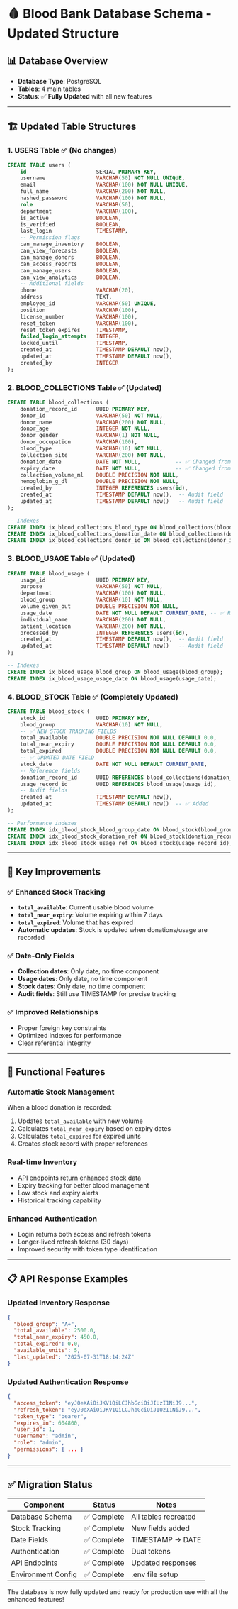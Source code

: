 # 🩸 Blood Bank Database Schema - Updated Structure

## 📊 Database Overview
- **Database Type**: PostgreSQL
- **Tables**: 4 main tables
- **Status**: ✅ **Fully Updated** with all new features

---

## 🏗️ Updated Table Structures

### 1. **USERS Table** ✅ (No changes)
```sql
CREATE TABLE users (
    id                      SERIAL PRIMARY KEY,
    username                VARCHAR(50) NOT NULL UNIQUE,
    email                   VARCHAR(100) NOT NULL UNIQUE,
    full_name               VARCHAR(200) NOT NULL,
    hashed_password         VARCHAR(100) NOT NULL,
    role                    VARCHAR(50),
    department              VARCHAR(100),
    is_active               BOOLEAN,
    is_verified             BOOLEAN,
    last_login              TIMESTAMP,
    -- Permission flags
    can_manage_inventory    BOOLEAN,
    can_view_forecasts      BOOLEAN,
    can_manage_donors       BOOLEAN,
    can_access_reports      BOOLEAN,
    can_manage_users        BOOLEAN,
    can_view_analytics      BOOLEAN,
    -- Additional fields
    phone                   VARCHAR(20),
    address                 TEXT,
    employee_id             VARCHAR(50) UNIQUE,
    position                VARCHAR(100),
    license_number          VARCHAR(100),
    reset_token             VARCHAR(100),
    reset_token_expires     TIMESTAMP,
    failed_login_attempts   INTEGER,
    locked_until            TIMESTAMP,
    created_at              TIMESTAMP DEFAULT now(),
    updated_at              TIMESTAMP DEFAULT now(),
    created_by              INTEGER
);
```

### 2. **BLOOD_COLLECTIONS Table** ✅ (Updated)
```sql
CREATE TABLE blood_collections (
    donation_record_id      UUID PRIMARY KEY,
    donor_id                VARCHAR(50) NOT NULL,
    donor_name              VARCHAR(200) NOT NULL,
    donor_age               INTEGER NOT NULL,
    donor_gender            VARCHAR(1) NOT NULL,
    donor_occupation        VARCHAR(100),
    blood_type              VARCHAR(10) NOT NULL,
    collection_site         VARCHAR(200) NOT NULL,
    donation_date           DATE NOT NULL,           -- ✅ Changed from TIMESTAMP
    expiry_date             DATE NOT NULL,           -- ✅ Changed from TIMESTAMP
    collection_volume_ml    DOUBLE PRECISION NOT NULL,
    hemoglobin_g_dl         DOUBLE PRECISION NOT NULL,
    created_by              INTEGER REFERENCES users(id),
    created_at              TIMESTAMP DEFAULT now(),  -- Audit field
    updated_at              TIMESTAMP DEFAULT now()   -- Audit field
);

-- Indexes
CREATE INDEX ix_blood_collections_blood_type ON blood_collections(blood_type);
CREATE INDEX ix_blood_collections_donation_date ON blood_collections(donation_date);
CREATE INDEX ix_blood_collections_donor_id ON blood_collections(donor_id);
```

### 3. **BLOOD_USAGE Table** ✅ (Updated)
```sql
CREATE TABLE blood_usage (
    usage_id                UUID PRIMARY KEY,
    purpose                 VARCHAR(50) NOT NULL,
    department              VARCHAR(100) NOT NULL,
    blood_group             VARCHAR(10) NOT NULL,
    volume_given_out        DOUBLE PRECISION NOT NULL,
    usage_date              DATE NOT NULL DEFAULT CURRENT_DATE, -- ✅ Renamed from 'time', changed to DATE
    individual_name         VARCHAR(200) NOT NULL,
    patient_location        VARCHAR(200) NOT NULL,
    processed_by            INTEGER REFERENCES users(id),
    created_at              TIMESTAMP DEFAULT now(),  -- Audit field
    updated_at              TIMESTAMP DEFAULT now()   -- Audit field
);

-- Indexes
CREATE INDEX ix_blood_usage_blood_group ON blood_usage(blood_group);
CREATE INDEX ix_blood_usage_usage_date ON blood_usage(usage_date);
```

### 4. **BLOOD_STOCK Table** ✅ (Completely Updated)
```sql
CREATE TABLE blood_stock (
    stock_id                UUID PRIMARY KEY,
    blood_group             VARCHAR(10) NOT NULL,
    -- ✅ NEW STOCK TRACKING FIELDS
    total_available         DOUBLE PRECISION NOT NULL DEFAULT 0.0,
    total_near_expiry       DOUBLE PRECISION NOT NULL DEFAULT 0.0,
    total_expired           DOUBLE PRECISION NOT NULL DEFAULT 0.0,
    -- ✅ UPDATED DATE FIELD
    stock_date              DATE NOT NULL DEFAULT CURRENT_DATE,
    -- Reference fields
    donation_record_id      UUID REFERENCES blood_collections(donation_record_id),
    usage_record_id         UUID REFERENCES blood_usage(usage_id),
    -- Audit fields
    created_at              TIMESTAMP DEFAULT now(),
    updated_at              TIMESTAMP DEFAULT now()  -- ✅ Added
);

-- Performance indexes
CREATE INDEX idx_blood_stock_blood_group_date ON blood_stock(blood_group, stock_date);
CREATE INDEX idx_blood_stock_donation_ref ON blood_stock(donation_record_id);
CREATE INDEX idx_blood_stock_usage_ref ON blood_stock(usage_record_id);
```

---

## 🎯 Key Improvements

### ✅ **Enhanced Stock Tracking**
- **`total_available`**: Current usable blood volume
- **`total_near_expiry`**: Volume expiring within 7 days
- **`total_expired`**: Volume that has expired
- **Automatic updates**: Stock is updated when donations/usage are recorded

### ✅ **Date-Only Fields**
- **Collection dates**: Only date, no time component
- **Usage dates**: Only date, no time component  
- **Stock dates**: Only date, no time component
- **Audit fields**: Still use TIMESTAMP for precise tracking

### ✅ **Improved Relationships**
- Proper foreign key constraints
- Optimized indexes for performance
- Clear referential integrity

---

## 🔧 **Functional Features**

### **Automatic Stock Management**
When a blood donation is recorded:
1. Updates `total_available` with new volume
2. Calculates `total_near_expiry` based on expiry dates
3. Calculates `total_expired` for expired units
4. Creates stock record with proper references

### **Real-time Inventory**
- API endpoints return enhanced stock data
- Expiry tracking for better blood management
- Low stock and expiry alerts
- Historical tracking capability

### **Enhanced Authentication**
- Login returns both access and refresh tokens
- Longer-lived refresh tokens (30 days)
- Improved security with token type identification

---

## 📋 **API Response Examples**

### **Updated Inventory Response**
```json
{
  "blood_group": "A+",
  "total_available": 2500.0,
  "total_near_expiry": 450.0,
  "total_expired": 0.0,
  "available_units": 5,
  "last_updated": "2025-07-31T18:14:24Z"
}
```

### **Updated Authentication Response**
```json
{
  "access_token": "eyJ0eXAiOiJKV1QiLCJhbGciOiJIUzI1NiJ9...",
  "refresh_token": "eyJ0eXAiOiJKV1QiLCJhbGciOiJIUzI1NiJ9...",
  "token_type": "bearer",
  "expires_in": 604800,
  "user_id": 1,
  "username": "admin",
  "role": "admin",
  "permissions": { ... }
}
```

---

## ✅ **Migration Status**

| Component | Status | Notes |
|-----------|--------|-------|
| Database Schema | ✅ Complete | All tables recreated |
| Stock Tracking | ✅ Complete | New fields added |
| Date Fields | ✅ Complete | TIMESTAMP → DATE |
| Authentication | ✅ Complete | Dual tokens |
| API Endpoints | ✅ Complete | Updated responses |
| Environment Config | ✅ Complete | .env file setup |

The database is now fully updated and ready for production use with all the enhanced features!
